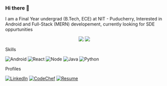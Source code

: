 ### Hi there 👋

I am a Final Year undergrad (B.Tech, ECE) at NIT - Puducherry, Interested in Android and Full-Stack (MERN) developement, currently looking for SDE oppurtunities

<p align="center">
  <img src="https://github-readme-stats.vercel.app/api?username=harivikneshs&theme=tokyonight&show_icons=true&count_private=true" margin=20/>
  
  <img src="https://github-readme-stats.vercel.app/api/top-langs/?username=harivikneshs&layout=compact&theme=tokyonight" margin=20/>
 </p>


Skills

![Android](https://img.shields.io/badge/Android-green?style=for-the-badge)
![React](https://img.shields.io/badge/React-9cf?style=for-the-badge)
![Node](https://img.shields.io/badge/Node-success?style=for-the-badge)
![Java](https://img.shields.io/badge/Java-red?style=for-the-badge)
![Python](https://img.shields.io/badge/Python-orange?style=for-the-badge)

Profiles

[![LinkedIn](https://img.shields.io/badge/LinkedIn-blue?style=for-the-badge)](https://www.linkedin.com/in/harivikneshs)
[![CodeChef](https://img.shields.io/badge/CodeChef%20(4%20star)-lightgrey?style=for-the-badge)](https://www.codechef.com/users/harivikneshs) 
[![Resume](https://img.shields.io/badge/Resume-blueviolet?style=for-the-badge)](https://drive.google.com/file/d/1tOR-4IVOHHbjDZB9SFBktDrMRVhXCA1K/view) 


<!--
**harivikneshs/harivikneshs** is a ✨ _special_ ✨ repository because its `README.md` (this file) appears on your GitHub profile.

Here are some ideas to get you started:

- 🔭 I’m currently working on ...
- 🌱 I’m currently learning ...
- 👯 I’m looking to collaborate on ...
- 🤔 I’m looking for help with ...
- 💬 Ask me about ...
- 📫 How to reach me: ...
- 😄 Pronouns: ...
- ⚡ Fun fact: ...
-->

<!--
Credits:
https://github.com/Chinmay-KB
-->
